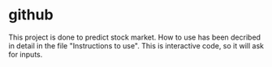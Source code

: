 # github
This project is done to predict stock market.
How to use has been decribed in detail in the file "Instructions to use".
This is interactive code, so it will ask for inputs.
